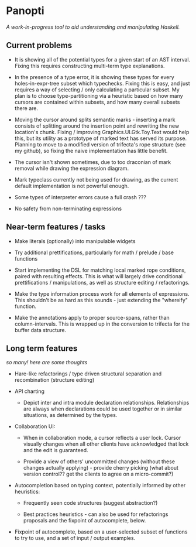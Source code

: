 # Panopti

*A work-in-progress tool to aid understanding and manipulating Haskell.*

## Current problems

* It is showing all of the potential types for a given start of an AST interval.  Fixing this requires constructing multi-term type explanations.

* In the presence of a type error, it is showing these types for every holes-in-expr-tree subset which typechecks.  Fixing this is easy, and just requires a way of selecting / only calculating a particular subset.  My plan is to choose type-partitioning via a heuristic based on how many cursors are contained within subsets, and how many overall subsets there are.

* Moving the cursor around splits semantic marks - inserting a mark consists of splitting around the insertion point and rewriting the new location's chunk.  Fixing / improving Graphics.UI.Gtk.Toy.Text would help this, but its utility as a prototype of marked text has served its purpose.  Planning to move to a modified version of trifecta's rope structure (see my github), so fixing the naive implementation has little benefit.

* The cursor isn't shown sometimes, due to too draconian of mark removal while drawing the expression diagram.

* Mark typeclass currently not being used for drawing, as the current default implementation is not powerful enough.

* Some types of interpreter errors cause a full crash ???

* No safety from non-terminating expressions


## Near-term features / tasks

* Make literals (optionally) into manipulable widgets

* Try additional prettifications, particularly for math / prelude / base functions

* Start implementing the DSL for matching local marked rope conditions, paired with resulting effects.  This is what will largely drive conditional prettifications / manipulations, as well as structure editing / refactorings.

* Make the type information process work for all elements of expressions.  This shouldn't be as hard as this sounds - just extending the "whereify" function.

* Make the annotations apply to proper source-spans, rather than column-intervals.  This is wrapped up in the conversion to trifecta for the buffer data structure.


## Long term features

*so many! here are some thoughts*

* Hare-like refactorings / type driven structural separation and recombination (structure editing)

* API charting
  * Depict inter and intra module declaration relationships.  Relationships are always when declarations could be used together or in similar situations, as determined by the types. 

* Collaboration UI:
  * When in collaboration mode, a cursor reflects a user lock.  Cursor visually changes when all other clients have acknowledged that lock and the edit is guaranteed.

   * Provide a view of others' uncommitted changes (without these changes actually applying) - provide cherry picking (what about version control?? get the clients to agree on a micro-commit?)

* Autocompletion based on typing context, potentially informed by other heuristics:
   * Frequently seen code structures (suggest abstraction?)

   * Best practices heuristics - can also be used for refactorings proposals and the fixpoint of autocomplete, below.

* Fixpoint of autocomplete, based on a user-selected subset of functions to try to use, and a set of input / output examples.